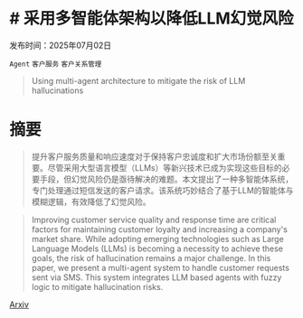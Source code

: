 # # 采用多智能体架构以降低LLM幻觉风险

发布时间：2025年07月02日

`Agent` `客户服务` `客户关系管理`

> Using multi-agent architecture to mitigate the risk of LLM hallucinations

# 摘要

> 提升客户服务质量和响应速度对于保持客户忠诚度和扩大市场份额至关重要。尽管采用大型语言模型（LLMs）等新兴技术已成为实现这些目标的必要手段，但幻觉风险仍是亟待解决的难题。本文提出了一种多智能体系统，专门处理通过短信发送的客户请求。该系统巧妙结合了基于LLM的智能体与模糊逻辑，有效降低了幻觉风险。

> Improving customer service quality and response time are critical factors for maintaining customer loyalty and increasing a company's market share. While adopting emerging technologies such as Large Language Models (LLMs) is becoming a necessity to achieve these goals, the risk of hallucination remains a major challenge. In this paper, we present a multi-agent system to handle customer requests sent via SMS. This system integrates LLM based agents with fuzzy logic to mitigate hallucination risks.

[Arxiv](https://arxiv.org/abs/2507.01446)